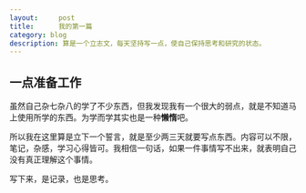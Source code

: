 ```yaml
---
layout:     post
title:      我的第一篇
category: blog
description: 算是一个立志文，每天坚持写一点，使自己保持思考和研究的状态。
---
```


## 一点准备工作

虽然自己杂七杂八的学了不少东西，但我发现我有一个很大的弱点，就是不知道马上使用所学的东西。为学而学其实也是一种**懒惰**吧。

所以我在这里算是立下一个誓言，就是至少两三天就要写点东西。内容可以不限，笔记，杂感，学习心得皆可。我相信一句话，如果一件事情写不出来，就表明自己没有真正理解这个事情。

写下来，是记录，也是思考。
